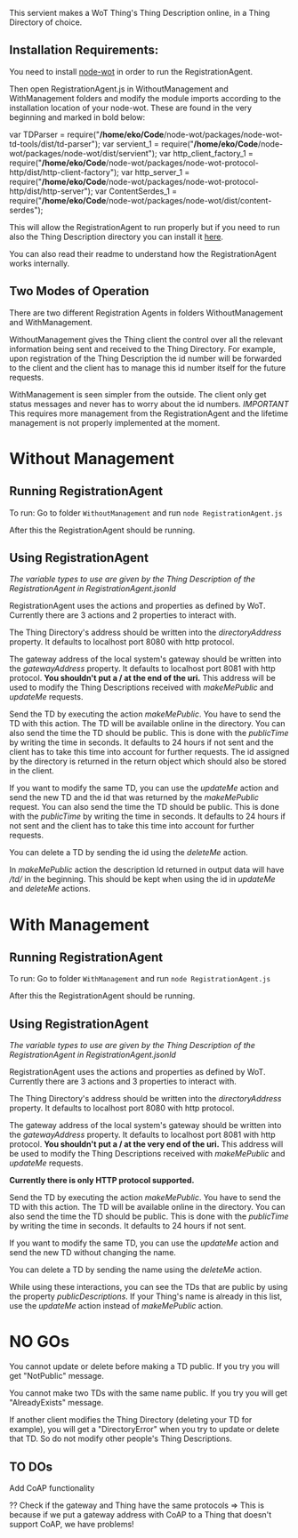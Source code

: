 This servient makes a WoT Thing's Thing Description online, in a Thing Directory of choice.

## Installation Requirements:

You need to install [node-wot](https://github.com/thingweb/node-wot) in order to run the RegistrationAgent. 

Then open RegistrationAgent.js in WithoutManagement and WithManagement folders and modify the module imports according to the installation location of your node-wot. These are found in the very beginning and marked in bold below:

var TDParser = require("**/home/eko/Code**/node-wot/packages/node-wot-td-tools/dist/td-parser");
var servient_1 = require("**/home/eko/Code**/node-wot/packages/node-wot/dist/servient");
var http_client_factory_1 = require("**/home/eko/Code**/node-wot/packages/node-wot-protocol-http/dist/http-client-factory");
var http_server_1 = require("**/home/eko/Code**/node-wot/packages/node-wot-protocol-http/dist/http-server");
var ContentSerdes_1 = require("**/home/eko/Code**/node-wot/packages/node-wot/dist/content-serdes");

This will allow the RegistrationAgent to run properly but if you need to run also the Thing Description directory you can install it [here](https://github.com/thingweb/thingweb-directory).

You can also read their readme to understand how the RegistrationAgent works internally.

## Two Modes of Operation

There are two different Registration Agents in folders WithoutManagement and WithManagement. 

WithoutManagement gives the Thing client the control over all the relevant information being sent and received to the Thing Directory. For example, upon registration of the Thing Description the id number will be forwarded to the client and the client has to manage this id number itself for the future requests.

WithManagement is seen simpler from the outside. The client only get status messages and never has to worry about the id numbers. *IMPORTANT* This requires more management from the RegistrationAgent and the lifetime management is not properly implemented at the moment.

# Without Management

## Running RegistrationAgent

To run: Go to folder `WithoutManagement` and run `node RegistrationAgent.js`

After this the RegistrationAgent should be running.

## Using RegistrationAgent

*The variable types to use are given by the Thing Description of the RegistrationAgent in RegistrationAgent.jsonld*

RegistrationAgent uses the actions and properties as defined by WoT. Currently there are 3 actions and 2 properties to interact with.

The Thing Directory's address should be written into the *directoryAddress* property. It defaults to localhost port 8080 with http protocol. 

The gateway address of the local system's gateway should be written into the *gatewayAddress* property. It defaults to localhost port 8081 with http protocol. **You shouldn't put a / at the end of the uri.** This address will be used to modify the Thing Descriptions received with *makeMePublic* and *updateMe* requests.

Send the TD by executing the action *makeMePublic*. You have to send the TD with this action. The TD will be available online in the directory. You can also send the time the TD should be public. This is done with the *publicTime* by writing the time in seconds. It defaults to 24 hours if not sent and the client has to take this time into account for further requests. The id assigned by the directory is returned in the return object which should also be stored in the client.

If you want to modify the same TD, you can use the *updateMe* action and send the new TD and the id that was returned by the *makeMePublic* request. You can also send the time the TD should be public. This is done with the *publicTime* by writing the time in seconds. It defaults to 24 hours if not sent and the client has to take this time into account for further requests.

You can delete a TD by sending the id using the *deleteMe* action.

In *makeMePublic* action the description Id returned in output data will have */td/* in the beginning. This should be kept when using the id in *updateMe* and *deleteMe* actions.

# With Management

## Running RegistrationAgent

To run: Go to folder `WithManagement` and run `node RegistrationAgent.js`

After this the RegistrationAgent should be running.

## Using RegistrationAgent

*The variable types to use are given by the Thing Description of the RegistrationAgent in RegistrationAgent.jsonld*

RegistrationAgent uses the actions and properties as defined by WoT. Currently there are 3 actions and 3 properties to interact with.

The Thing Directory's address should be written into the *directoryAddress* property. It defaults to localhost port 8080 with http protocol. 

The gateway address of the local system's gateway should be written into the *gatewayAddress* property. It defaults to localhost port 8081 with http protocol. **You shouldn't put a / at the very end of the uri.** This address will be used to modify the Thing Descriptions received with *makeMePublic* and *updateMe* requests.

**Currently there is only HTTP protocol supported.**

Send the TD by executing the action *makeMePublic*. You have to send the TD with this action. The TD will be available online in the directory. You can also send the time the TD should be public. This is done with the *publicTime* by writing the time in seconds. It defaults to 24 hours if not sent.

If you want to modify the same TD, you can use the *updateMe* action and send the new TD without 
changing the name.

You can delete a TD by sending the name using the *deleteMe* action.

While using these interactions, you can see the TDs that are public by using the property *publicDescriptions*. If your Thing's name is already in this list, use the *updateMe* action instead of *makeMePublic* action.

# NO GOs
You cannot update or delete before making a TD public. If you try you will get "NotPublic" message.

You cannot make two TDs with the same name public. If you try you will get "AlreadyExists" message.

If another client modifies the Thing Directory (deleting your TD for example), you will get a "DirectoryError" when you try to update or delete that TD. So do not modify other people's Thing Descriptions.


## TO DOs

Add CoAP functionality

?? Check if the gateway and Thing have the same protocols => This is because if we put a gateway address with CoAP to a Thing that doesn't support CoAP, we have problems!
